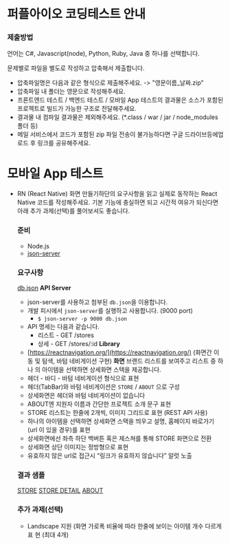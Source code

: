 # 퍼플아이오 코딩테스트 안내

### 제출방법

언어는 C#, Javascript(node), Python, Ruby, Java 중 하나를 선택합니다.

문제별로 파일을 별도로 작성하고 압축해서 제출합니다.

- 압축파일명은 다음과 같은 형식으로 제출해주세요. -> "영문이름\_날짜.zip"
- 압축파일 내 폴더는 영문으로 작성해주세요.
- 프론트엔드 테스트 / 백엔드 테스트 / 모바일 App 테스트의 결과물은 소스가 포함된
  프로젝트로 빌드가 가능한 구조로 전달해주세요.
- 결과물 내 컴파일 결과물은 제외해주세요. (\*.class / war / jar / node_modules
  폴더 등)
- 메일 서비스에서 코드가 포함된 zip 파일 전송이 불가능하다면 구글 드라이브등에업
  로드 후 링크를 공유해주세요.

# 모바일 App 테스트

- RN (React Native) 화면 만들기하단의 요구사항을 읽고 실제로 동작하는 React
  Native 코드를 작성해주세요. 기본 기능에 충실하면 되고 시간적 여유가 되신다면
  아래 추가 과제(선택)를 풀어보셔도 좋습니다.

  ### 준비

  - Node.js
  - [json-server](https://github.com/typicode/json-server)

  ### 요구사항

  [db.json](https://s3-us-west-2.amazonaws.com/secure.notion-static.com/ae2f5a59-6b42-4c46-a163-dbd24ffe2a5b/db.json)
  **API Server**

  - json-server를 사용하고 첨부된 `db.json`을 이용합니다.
  - 개발 피시에서 `json-server`를 실행하고 사용합니다. (9000 port)
    - `$ json-server -p 9000 db.json`
  - API 명세는 다음과 같습니다.
    - 리스트 - GET /stores
    - 상세 - GET /stores/:id **Library**
  - [https://reactnavigation.org/](https://reactnavigation.org/) (화면간 이동 및
    탐색, 바텀 네비게이션 구현) **화면** 브랜드 리스트를 보여주고 리스트 중 하나
    의 아이템을 선택하면 상세화면 스택을 제공합니다.
  - 헤더 - 바디 - 바텀 네비게이션 형식으로 표현
  - 헤더(TabBar)와 바텀 네비게이션은 `STORE` / `ABOUT` 으로 구성
  - 상세화면은 헤더와 바텀 네비게이션이 없습니다
  - ABOUT엔 지원자 이름과 간단한 프로젝트 소개 문구 표현
  - STORE 리스트는 한줄에 2개씩, 이미지 그리드로 표현 (REST API 사용)
  - 하나의 아이템을 선택하면 상세화면 스택을 띄우고 설명, 홈페이지 바로가기(url
    이 있을 경우)를 표현
  - 상세화면에선 좌측 하단 백버튼 혹은 제스쳐를 통해 STORE 화면으로 전환
  - 상세화면 상단 이미지는 정방형으로 표현
  - 유효하지 않은 url로 접근시 “링크가 유효하지 않습니다” 알럿 노출

  ### 결과 샘플

  [STORE](https://s3-us-west-2.amazonaws.com/secure.notion-static.com/f0ae5070-b095-4f04-bb8d-98124f8f6ec4/store_example.png)
  [STORE DETAIL](https://s3-us-west-2.amazonaws.com/secure.notion-static.com/ff635ddc-99d0-4b19-a173-1a1f751ff2ad/detail_example.png)
  [ABOUT](https://s3-us-west-2.amazonaws.com/secure.notion-static.com/15cd0a93-f947-4ec6-b482-76ce87811d8c/about_example.png)

  ### 추가 과제(선택)

  - Landscape 지원 (화면 가로폭 비율에 따라 한줄에 보이는 아이템 개수 다르게 표
    현 (최대 4개)
